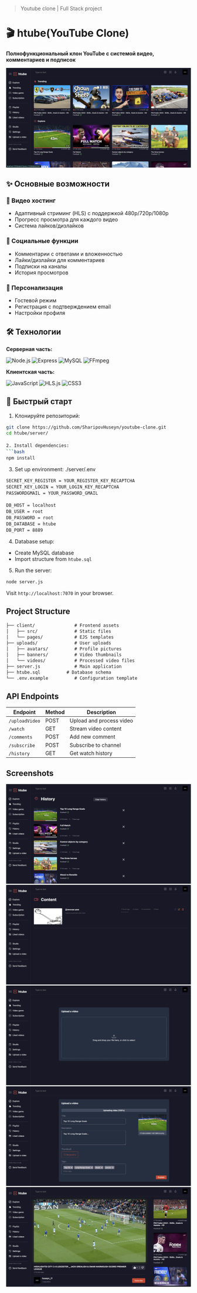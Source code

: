 >Youtube clone | Full Stack project
# 🎬 htube(YouTube Clone)

**Полнофункциональный клон YouTube с системой видео, комментариев и подписок**

![Главная страница](./screenshots/home-page.png)

## ✨ Основные возможности

### 🎥 Видео хостинг
- Адаптивный стриминг (HLS) с поддержкой 480p/720p/1080p
- Прогресс просмотра для каждого видео
- Система лайков/дизлайков

### 💬 Социальные функции
- Комментарии с ответами и вложенностью
- Лайки/дизлайки для комментариев
- Подписки на каналы
- История просмотров

### 👤 Персонализация
- Гостевой режим
- Регистрация с подтверждением email
- Настройки профиля

## 🛠 Технологии

**Серверная часть:**
<div align="left">
  <img src="https://img.shields.io/badge/Node.js-18.x-339933?logo=node.js" alt="Node.js">
  <img src="https://img.shields.io/badge/Express-4.x-000000?logo=express" alt="Express">
  <img src="https://img.shields.io/badge/MySQL-8.0-4479A1?logo=mysql" alt="MySQL">
  <img src="https://img.shields.io/badge/FFmpeg-6.0-007808?logo=ffmpeg" alt="FFmpeg">
</div>

**Клиентская часть:**
<div align="left">
  <img src="https://img.shields.io/badge/JavaScript-ES6+-F7DF1E?logo=javascript" alt="JavaScript">
  <img src="https://img.shields.io/badge/HLS.js-1.2.0-FF6B00?logo=hls" alt="HLS.js">
  <img src="https://img.shields.io/badge/CSS3-1572B6?logo=css3" alt="CSS3">
</div>

## 🚀 Быстрый старт

1. Клонируйте репозиторий:
```bash
git clone https://github.com/SharipovHuseyn/youtube-clone.git
cd htube/server/

2. Install dependencies:
```bash
npm install
```

3. Set up environment:
  ./server/.env
```bash
SECRET_KEY_REGISTER = YOUR_REGISTER_KEY_RECAPTCHA
SECRET_KEY_LOGIN = YOUR_LOGIN_KEY_RECAPTCHA
PASSWORDGMAIL = YOUR_PASSWORD_GMAIL

DB_HOST = localhost
DB_USER = root
DB_PASSWORD = root
DB_DATABASE = htube
DB_PORT = 8889
```

4. Database setup:
- Create MySQL database
- Import structure from `htube.sql`

5. Run the server:
```bash
node server.js
```

Visit `http://localhost:7070` in your browser.

## Project Structure

```
├── client/               # Frontend assets
│   ├── src/              # Static files
│   └── pages/            # EJS templates
├── uploads/              # User uploads
│   ├── avatars/          # Profile pictures
│   ├── banners/          # Video thumbnails
│   └── videos/           # Processed video files
├── server.js             # Main application
├── htube.sql          # Database schema
└── .env.example          # Configuration template
```

## API Endpoints

| Endpoint | Method | Description |
|----------|--------|-------------|
| `/uploadVideo` | POST | Upload and process video |
| `/watch` | GET | Stream video content |
| `/comments` | POST | Add new comment |
| `/subscribe` | POST | Subscribe to channel |
| `/history` | GET | Get watch history |

## Screenshots
![History Page](./screenshots/history-page.png)
![Studio Page](./screenshots/studio-page.png)
![Upload Video Page](./screenshots/upload-video-page.png)
![Upload Video](./screenshots/upload-video.png)
![Video Player](./screenshots/video-player.png)
